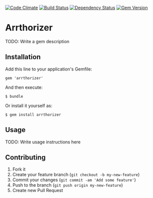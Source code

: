[![Code Climate](https://codeclimate.com/github/BUS-OGD/arrthorizer.png)](https://codeclimate.com/github/BUS-OGD/arrthorizer)
[![Build Status](https://travis-ci.org/BUS-OGD/arrthorizer.png)](https://travis-ci.org/BUS-OGD/arrthorizer)
[![Dependency Status](https://gemnasium.com/BUS-OGD/arrthorizer.png)](https://gemnasium.com/BUS-OGD/arrthorizer)
[![Gem Version](http://badge.fury.io/rb/arrthorizer.png)](http://badge.fury.io/rb/arrthorizer)

# Arrthorizer

TODO: Write a gem description

## Installation

Add this line to your application's Gemfile:

    gem 'arrthorizer'

And then execute:

    $ bundle

Or install it yourself as:

    $ gem install arrthorizer

## Usage

TODO: Write usage instructions here

## Contributing

1. Fork it
2. Create your feature branch (`git checkout -b my-new-feature`)
3. Commit your changes (`git commit -am 'Add some feature'`)
4. Push to the branch (`git push origin my-new-feature`)
5. Create new Pull Request
